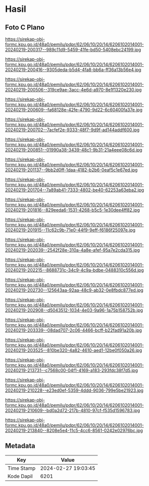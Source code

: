 # Hasil

## Foto C Plano

https://sirekap-obj-formc.kpu.go.id/48a0/pemilu/pdpr/62/06/10/20/14/6206102014001-20240219-200317--989c11d9-5459-41fe-bd50-5408ebc24199.jpg

https://sirekap-obj-formc.kpu.go.id/48a0/pemilu/pdpr/62/06/10/20/14/6206102014001-20240219-200416--9305deda-b5d4-4fa8-bb6a-ff36a13b56e4.jpg

https://sirekap-obj-formc.kpu.go.id/48a0/pemilu/pdpr/62/06/10/20/14/6206102014001-20240219-200506--319ce9ae-3acc-4e6d-a970-8e1f1320e230.jpg

https://sirekap-obj-formc.kpu.go.id/48a0/pemilu/pdpr/62/06/10/20/14/6206102014001-20240219-200609--fa68128e-42fe-4790-9d22-6c60400fa37e.jpg

https://sirekap-obj-formc.kpu.go.id/48a0/pemilu/pdpr/62/06/10/20/14/6206102014001-20240219-200702--7acfef2e-9333-48f7-9d9f-ad144addf600.jpg

https://sirekap-obj-formc.kpu.go.id/48a0/pemilu/pdpr/62/06/10/20/14/6206102014001-20240219-200851--01990a38-3439-48c1-9b31-21a4eee08c6d.jpg

https://sirekap-obj-formc.kpu.go.id/48a0/pemilu/pdpr/62/06/10/20/14/6206102014001-20240219-201137--9bb2d0ff-1daa-4182-b2b6-0eaf5c1e67ed.jpg

https://sirekap-obj-formc.kpu.go.id/48a0/pemilu/pdpr/62/06/10/20/14/6206102014001-20240219-201704--7a89ab41-7333-4802-be40-62253a63eba2.jpg

https://sirekap-obj-formc.kpu.go.id/48a0/pemilu/pdpr/62/06/10/20/14/6206102014001-20240219-201816--829eeda6-1531-4268-b5c5-1e30dee4ff82.jpg

https://sirekap-obj-formc.kpu.go.id/48a0/pemilu/pdpr/62/06/10/20/14/6206102014001-20240219-201915--11c62c9b-71e0-44f9-9eff-f6186f25097e.jpg

https://sirekap-obj-formc.kpu.go.id/48a0/pemilu/pdpr/62/06/10/20/14/6206102014001-20240219-202039--2542f28e-310a-4a8e-afef-95a7e2cda315.jpg

https://sirekap-obj-formc.kpu.go.id/48a0/pemilu/pdpr/62/06/10/20/14/6206102014001-20240219-202215--8688731c-34c9-4c9a-bdbe-0488310c556d.jpg

https://sirekap-obj-formc.kpu.go.id/48a0/pemilu/pdpr/62/06/10/20/14/6206102014001-20240219-202730--125643aa-92aa-48c9-ab32-0e8fbdc877ed.jpg

https://sirekap-obj-formc.kpu.go.id/48a0/pemilu/pdpr/62/06/10/20/14/6206102014001-20240219-202908--d5043512-1034-4e03-9a96-1a75b158752b.jpg

https://sirekap-obj-formc.kpu.go.id/48a0/pemilu/pdpr/62/06/10/20/14/6206102014001-20240219-203339--08dad707-2c06-4466-bcff-b22fad91a20b.jpg

https://sirekap-obj-formc.kpu.go.id/48a0/pemilu/pdpr/62/06/10/20/14/6206102014001-20240219-203525--810be320-4a82-4610-aed1-12be0f050a26.jpg

https://sirekap-obj-formc.kpu.go.id/48a0/pemilu/pdpr/62/06/10/20/14/6206102014001-20240219-213731--c7568c00-04f1-4169-a183-293fdc38f7d5.jpg

https://sirekap-obj-formc.kpu.go.id/48a0/pemilu/pdpr/62/06/10/20/14/6206102014001-20240219-210228--e23ed0ef-5359-4ddd-9036-799e5be21923.jpg

https://sirekap-obj-formc.kpu.go.id/48a0/pemilu/pdpr/62/06/10/20/14/6206102014001-20240219-210609--bd0a2d72-217b-4810-97cf-f535d1596783.jpg

https://sirekap-obj-formc.kpu.go.id/48a0/pemilu/pdpr/62/06/10/20/14/6206102014001-20240219-213840--8208e5e4-11c5-4cc6-8561-0242e02976bc.jpg


## Metadata

| Key        | Value               |
| ---------- | ------------------- |
| Time Stamp | 2024-02-27 19:03:45 |
| Kode Dapil | 6201                |



